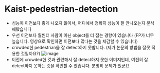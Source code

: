 # Kaist-pedestrian-detection
- 성능이 이전보다 좋게 나오지 않아서, 어디에서 정확히 성능이 잘 안나오는지 분석 해봤습니다
- 우선 이전보다 훨씬더 사람이 아닌 object를 더 잡는 경향이 있습니다 (FP가 너무 높습니다. 영상으로 확인하면 이전보다 많다는 것을 체감할 수 있습니다)
- crowded한 pedestrian을 잘 detect하지 못합니다. (제가 논문의 방법을 잘못 적용한 것일까요?)
![image](https://user-images.githubusercontent.com/46176600/182750376-e6195464-dbdc-4c9b-bee3-8c6ce2a941b6.png)
- 이전에 crowded한 것과 관련해서 잘 detect하지 못한 이미지인데, 여전히 잘 detect하지 못하는 것을 확인할 수 있습니다. 분명히 문제가 있군요
